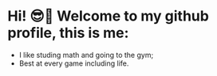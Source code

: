 # Hi! 😎🤙 Welcome to my github profile, this is me: 
* I like studing math and going to the gym;
* Best at every game including life.  

